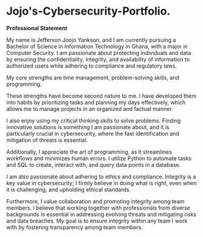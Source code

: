   # Jojo's-Cybersecurity-Portfolio.
**Professional Statement**

My name is Jefferson Joojo Yankson, and I am currently pursuing a Bachelor of Science in Information Technology in Ghana, with a major in Computer Security. I am passionate about protecting individuals and data by ensuring the confidentiality, integrity, and availability of information to authorized users while adhering to compliance and regulatory laws.

My core strengths are time management, problem-solving skills, and programming.

These strengths have become second nature to me. I have developed them into habits by prioritizing tasks and planning my days effectively, which allows me to manage projects in an organized and factual manner.

I also enjoy using my critical thinking skills to solve problems. Finding innovative solutions is something I am passionate about, and it is particularly crucial in cybersecurity, where the fast identification and mitigation of threats is essential.

Additionally, I appreciate the art of programming, as it streamlines workflows and minimizes human errors. I utilize Python to automate tasks and SQL to create, interact with, and query data points in a database.

I am also passionate about adhering to ethics and compliance. Integrity is a key value in cybersecurity; I firmly believe in doing what is right, even when it is challenging, and upholding ethical standards.

Furthermore, I value collaboration and promoting integrity among team members. I believe that working together with professionals from diverse backgrounds is essential in addressing evolving threats and mitigating risks and data breaches. My goal is to ensure integrity within any team I work with by fostering transparency among team members.
